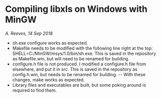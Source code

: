 # Compiling libxls on Windows with MinGW
*A. Reeves, 14 Sep 2018*

  - sh.exe configure works as expected.
  - Makefile needs to be modified with the following line right at the top: SHELL=C:/MinGW/msys/1.0/bin/sh.exe.  This is saved in the repository as Makefile.win, but will need to be renamed for building.
  - configure.h file is not produced.  I modified a configure.h file from elsewhere, and put it in src.  This is saved in the repository as config.h.win, but needs to be renamed for building.
  -- With these changes, make works as expected.
  - Library files and executables are built, but some poking around is required to find them.


